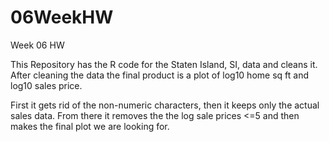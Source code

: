 # 06WeekHW
Week 06 HW

This Repository has the R code for the Staten Island, SI, data and cleans it. 
After cleaning the data the final product is a plot of log10 home sq ft and log10 sales price.

First it gets rid of the non-numeric characters, then it keeps only the actual sales data.
From there it removes the the log sale prices <=5 and then makes the final plot we are looking for. 



